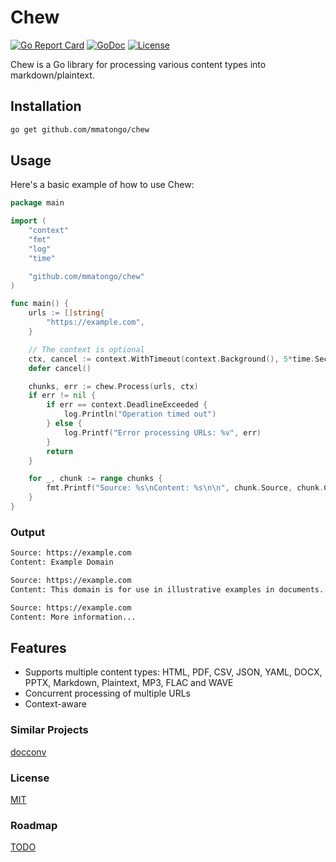 # Chew

[![Go Report Card](https://goreportcard.com/badge/github.com/mmatongo/chew)](https://goreportcard.com/report/github.com/mmatongo/chew)
[![GoDoc](https://godoc.org/github.com/mmatongo/chew?status.svg)](https://pkg.go.dev/github.com/mmatongo/chew)
[![License](https://img.shields.io/badge/License-MIT-blue.svg)](./LICENSE)

Chew is a Go library for processing various content types into markdown/plaintext.

## Installation

```bash
go get github.com/mmatongo/chew
```

## Usage

Here's a basic example of how to use Chew:

```go
package main

import (
    "context"
    "fmt"
    "log"
	"time"

    "github.com/mmatongo/chew"
)

func main() {
    urls := []string{
        "https://example.com",
    }

	// The context is optional
	ctx, cancel := context.WithTimeout(context.Background(), 5*time.Second)
	defer cancel()

    chunks, err := chew.Process(urls, ctx)
    if err != nil {
		if err == context.DeadlineExceeded {
			log.Println("Operation timed out")
		} else {
			log.Printf("Error processing URLs: %v", err)
		}
		return
    }

    for _, chunk := range chunks {
        fmt.Printf("Source: %s\nContent: %s\n\n", chunk.Source, chunk.Content)
    }
}
```

### Output

```bash
Source: https://example.com
Content: Example Domain

Source: https://example.com
Content: This domain is for use in illustrative examples in documents. You may use this domain in literature without prior coordination or asking for permission.

Source: https://example.com
Content: More information...
```

## Features

- Supports multiple content types: HTML, PDF, CSV, JSON, YAML, DOCX, PPTX, Markdown, Plaintext, MP3, FLAC and WAVE
- Concurrent processing of multiple URLs
- Context-aware

### Similar Projects
[docconv](https://github.com/sajari/docconv)

### License
[MIT](./LICENSE)

### Roadmap
[TODO](./TODO.md)
